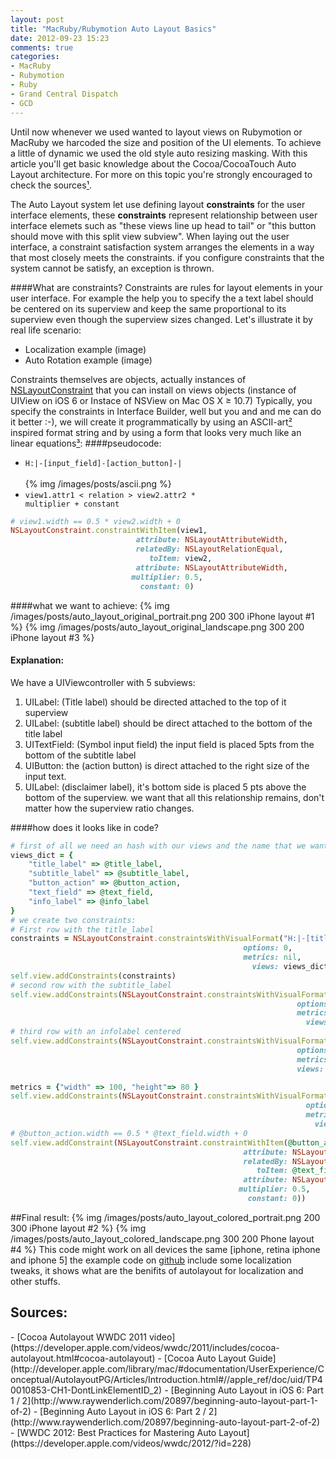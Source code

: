 ```yaml
---
layout: post
title: "MacRuby/Rubymotion Auto Layout Basics"
date: 2012-09-23 15:23
comments: true
categories: 
- MacRuby
- Rubymotion
- Ruby
- Grand Central Dispatch
- GCD
---
```


Until now whenever we used wanted to layout views on Rubymotion or MacRuby we harcoded the size and position of the UI elements. To achieve a little of dynamic we used the old style auto resizing masking.
With this article you'll get basic knowledge about the Cocoa/CocoaTouch Auto Layout architecture. For more on this topic you're strongly encouraged to check the sources[¹](#source).

The Auto Layout system let use defining layout __constraints__ for the user interface elements, these __constraints__ represent relationship between user interface elemets such as "these views line up head to tail" or "this button should move with this split view subview". When laying out the user interface, a constraint satisfaction system arranges the elements in a way that most closely meets the constraints. if you configure constraints that the system cannot be satisfy, an exception is thrown.

####What are constraints?
Constraints are rules for layout elements in your user interface. For example the help you to specify the a text label should be centered on its superview and keep the same proportional to its superview even though the superview sizes changed. Let's illustrate it by real life scenario:
- Localization example (image)
- Auto Rotation example (image)

Constraints themselves are objects, actually instances of [NSLayoutConstraint](https://developer.apple.com/library/ios/documentation/AppKit/Reference/NSLayoutConstraint_Class/NSLayoutConstraint/NSLayoutConstraint.html#//apple_ref/occ/cl/NSLayoutConstraint) that you can install on views objects (instance of UIView on iOS 6 or Instace of NSView on Mac OS X ≥ 10.7)
Typically, you specify the constraints in Interface Builder, well but you and and me can do it better :-), we will create it programmatically by using an ASCII-art[²](#ascii) inspired format string and by using a form that looks very much like an linear equations[³](#equations):
####pseudocode:
   - <code id="ascii">H:|-[input_field]-[action_button]-|<br/></code><br />
   {% img /images/posts/ascii.png %}<br />
   - <code id="linear">view1.attr1 < relation > view2.attr2 * multiplier + constant</code><br />
``` ruby
# view1.width == 0.5 * view2.width + 0
NSLayoutConstraint.constraintWithItem(view1,
                            attribute: NSLayoutAttributeWidth,
                            relatedBy: NSLayoutRelationEqual,
                               toItem: view2,
                            attribute: NSLayoutAttributeWidth,
                           multiplier: 0.5,
                             constant: 0)
``` 
####what we want to achieve:
{% img /images/posts/auto_layout_original_portrait.png 200 300 iPhone layout #1 %}
{% img /images/posts/auto_layout_original_landscape.png 300 200 iPhone layout #3 %}<br />
#### Explanation:
We have a UIViewcontroller with 5 subviews:
1. UILabel: (Title label) should be directed attached to the top of it superview
2. UILabel: (subtitle label) should be direct attached to the bottom of the title label
3. UITextField: (Symbol input field) the input field is placed 5pts from the bottom of the subtitle label
4. UIButton: the (action button) is direct attached to the right size of the input text.
5. UILabel: (disclaimer label), it's bottom side is placed 5 pts above the bottom of the superview.
we want that all this relationship remains, don't matter how the superview ratio changes.

####how does it looks like in code?
``` ruby Discover if a number is prime http://www.noulakaz.net/weblog/2007/03/18/a-regular-expression-to-check-for-prime-numbers/ Source article
# first of all we need an hash with our views and the name that we want to use tho refer them 
views_dict = { 
	"title_label" => @title_label, 
	"subtitle_label" => @subtitle_label, 
	"button_action" => @button_action, 
	"text_field" => @text_field, 
	"info_label" => @info_label 
}
# we create two constraints: 
# First row with the title_label
constraints = NSLayoutConstraint.constraintsWithVisualFormat("H:|-[title_label]-|", 
                                                    options: 0, 
                                                    metrics: nil, 
                                                      views: views_dict)
self.view.addConstraints(constraints)
# second row with the subtitle_label
self.view.addConstraints(NSLayoutConstraint.constraintsWithVisualFormat("H:|-[subtitle_label]-|", 
                                                                options: 0, 
                                                                metrics: nil, 
                                                                  views: views_dict))
# third row with an infolabel centered
self.view.addConstraints(NSLayoutConstraint.constraintsWithVisualFormat("H:|-[info_label]-|", 
																options: 0, 
																metrics: nil, 
																views: views_dict))

metrics = {"width" => 100, "height"=> 80 }
self.view.addConstraints(NSLayoutConstraint.constraintsWithVisualFormat("V:[info_label(==height@1000)]-5-|", 
                                                                  options: 0, #  
                                                                  metrics: metrics, 
                                                                    views: views_dict))
# @button_action.width == 0.5 * @text_field.width + 0
self.view.addConstraint(NSLayoutConstraint.constraintWithItem(@button_action,
                                                    attribute: NSLayoutAttributeWidth,
                                                    relatedBy: NSLayoutRelationEqual,
                                                       toItem: @text_field,
                                                    attribute: NSLayoutAttributeWidth,
                                                   multiplier: 0.5,
                                                     constant: 0))
```

##Final result:
{% img /images/posts/auto_layout_colored_portrait.png 200 300 iPhone layout #2 %}
{% img /images/posts/auto_layout_colored_landscape.png 300 200 Phone layout #4 %}
This code might work on all devices the same [iphone, retina iphone and iphone 5]
the example code on [github](https://github.com/seanlilmateus/MAStockPriceFetcher) include some localization tweaks, it shows what are the benifits of autolayout for localization and other stuffs.

 <h2 id="source">Sources:</h2> 
- [Cocoa Autolayout WWDC 2011 video](https://developer.apple.com/videos/wwdc/2011/includes/cocoa-autolayout.html#cocoa-autolayout)
- [Cocoa Auto Layout Guide](http://developer.apple.com/library/mac/#documentation/UserExperience/Conceptual/AutolayoutPG/Articles/Introduction.html#//apple_ref/doc/uid/TP40010853-CH1-DontLinkElementID_2)
- [Beginning Auto Layout in iOS 6: Part 1 / 2](http://www.raywenderlich.com/20897/beginning-auto-layout-part-1-of-2)
- [Beginning Auto Layout in iOS 6: Part 2 / 2](http://www.raywenderlich.com/20897/beginning-auto-layout-part-2-of-2)
- [WWDC 2012: Best Practices for Mastering Auto Layout](https://developer.apple.com/videos/wwdc/2012/?id=228)

